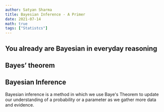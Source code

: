 ```yaml
---
author: Satyan Sharma
title: Bayesian Inference - A Primer
date: 2021-07-14
math: true
tags: ["Statistcs"]
---
```


<!---
https://www.analyticsvidhya.com/blog/2021/01/a-beginners-guide-bayesian-inference/
https://nbviewer.org/github/CamDavidsonPilon/Probabilistic-Programming-and-Bayesian-Methods-for-Hackers/blob/master/Chapter1_Introduction/Ch1_Introduction_TFP.ipynb
https://www.youtube.com/watch?v=-8VTcuCJF1s
https://datapythonista.me/blog/bayesian-inference-tutorial-a-hello-world-example.html -programer height
https://www.quantstart.com/articles/Bayesian-Statistics-A-Beginners-Guide/ -- Ref
https://e2eml.school/how_bayesian_inference_works.html -long hair
https://cran.r-project.org/web/packages/LaplacesDemon/vignettes/BayesianInference.pdf
https://www.probabilitycourse.com/chapter9/9_1_4_conditional_expectation_MMSE.php
https://www.probabilitycourse.com/chapter9/9_1_0_bayesian_inference.php
https://statsthinking21.github.io/statsthinking21-python/10-BayesianStatistics.html coved ex,
--->
## You already are Bayesian in everyday reasoning

## Bayes’ theorem


## Bayesian Inference
Bayesian inference is a method in which we use Baye's Theorem to update
our understanding of a probability or a parameter as we gather more data and evidence.
